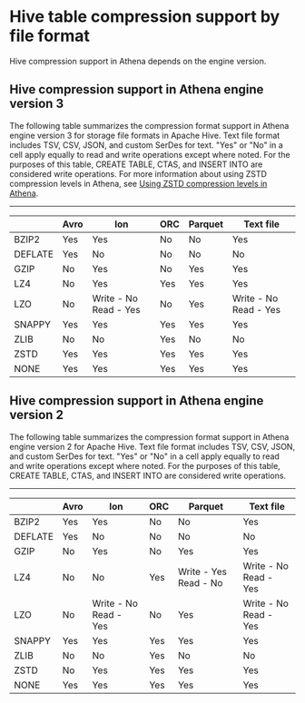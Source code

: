 # Hive table compression support by file format<a name="compression-support-hive"></a>

Hive compression support in Athena depends on the engine version\.

## Hive compression support in Athena engine version 3<a name="compression-support-hive-v3"></a>

The following table summarizes the compression format support in Athena engine version 3 for storage file formats in Apache Hive\. Text file format includes TSV, CSV, JSON, and custom SerDes for text\. "Yes" or "No" in a cell apply equally to read and write operations except where noted\. For the purposes of this table, CREATE TABLE, CTAS, and INSERT INTO are considered write operations\. For more information about using ZSTD compression levels in Athena, see [Using ZSTD compression levels in Athena](compression-support-zstd-levels.md)\.


****  

|  | Avro | Ion | ORC | Parquet | Text file | 
| --- | --- | --- | --- | --- | --- | 
| BZIP2 | Yes | Yes | No | No | Yes | 
| DEFLATE | Yes | No | No | No | No | 
| GZIP | No | Yes | No | Yes | Yes | 
| LZ4 | No | Yes | Yes | Yes | Yes | 
| LZO | No |  Write \- No Read \- Yes  | No | Yes |  Write \- No Read \- Yes  | 
| SNAPPY | Yes | Yes | Yes | Yes | Yes | 
| ZLIB | No | No | Yes | No | No | 
| ZSTD | Yes | Yes | Yes | Yes | Yes | 
| NONE | Yes | Yes | Yes | Yes | Yes | 

## Hive compression support in Athena engine version 2<a name="compression-support-hive-v2"></a>

The following table summarizes the compression format support in Athena engine version 2 for Apache Hive\. Text file format includes TSV, CSV, JSON, and custom SerDes for text\. "Yes" or "No" in a cell apply equally to read and write operations except where noted\. For the purposes of this table, CREATE TABLE, CTAS, and INSERT INTO are considered write operations\.


****  

|  | Avro | Ion | ORC | Parquet | Text file | 
| --- | --- | --- | --- | --- | --- | 
| BZIP2 | Yes | Yes | No | No | Yes | 
| DEFLATE | Yes | No | No | No | No | 
| GZIP | No | Yes | No | Yes | Yes | 
| LZ4 | No | No | Yes |  Write \- Yes Read \- No  |  Write \- No Read \- Yes  | 
| LZO | No |  Write \- No Read \- Yes  | No | Yes |  Write \- No Read \- Yes  | 
| SNAPPY | Yes | Yes | Yes | Yes | Yes | 
| ZLIB | No | No | Yes | No | No | 
| ZSTD | No | Yes | Yes | Yes | Yes | 
| NONE | Yes | Yes | Yes | Yes | Yes | 